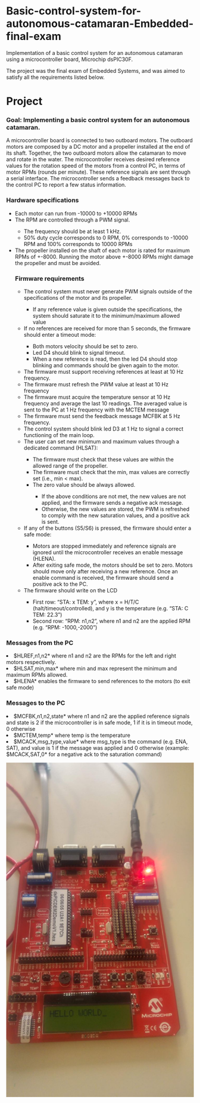 # Basic-control-system-for-autonomous-catamaran-Embedded-final-exam
 Implementation of  a basic control system for an autonomous catamaran using a microcontroller board, Microchip dsPIC30F.
 
 The project was the final exam of Embedded Systems, and was aimed to satisfy all the requirements listed below.

# Project 
### Goal: Implementing a basic control system for an autonomous catamaran. 
<p>A microcontroller board is connected to two outboard motors. The outboard motors are composed by a DC motor and a propeller installed
at the end of its shaft. Together, the two outboard motors allow the catamaran to move and rotate in the water. 
The microcontroller receives desired reference values for the rotation speed of the motors from a control PC,
in terms of motor RPMs (rounds per minute). These reference signals are sent through a serial interface.
The microcontroller sends a feedback messages back to the control PC to report a few status information.</p>

### Hardware specifications 
<ul>
<li>Each motor can run from -10000 to +10000 RPMs </li>
<li>The RPM are controlled through a PWM signal. </li>
<ul>
<li>The frequency should be at least 1 kHz. </li>
<li> 50% duty cycle corresponds to 0 RPM, 0% corresponds to -10000 RPM and 100% corresponds to 10000 RPMs</li>
</ul>
<li>The propeller installed on the shaft of each motor is rated for maximum RPMs of +-8000. Running the motor above +-8000 RPMs might damage the propeller and must be avoided.</li>

### Firmware requirements
<ul>
<li> The control system must never generate PWM signals outside of the specifications of the motor and its propeller.</li> 
<ul>
<li> If any reference value is given outside the specifications, the system should saturate it to the minimum/maximum allowed value </li>
</ul>
<li> If no references are received for more than 5 seconds, the firmware should enter a timeout mode: </li>
<ul>
<li> Both motors velocity should be set to zero.</li>
<li>Led D4 should blink to signal timeout.</li>
<li> When a new reference is read, then the led D4 should stop blinking and commands should be given again to the motor. </li>
</ul>
<li> The firmware must support receiving references at least at 10 Hz frequency.</li>
<li> The firmware must refresh the PWM value at least at 10 Hz frequency </li>
<li> The firmware must acquire the temperature sensor at 10 Hz frequency and average the last 10 readings. The averaged value is sent to the PC at 1 Hz frequency with the MCTEM message </li>
<li> The firmware must send the feedback message MCFBK at 5 Hz frequency. </li>
<li> The control system should blink led D3 at 1 Hz to signal a correct functioning of the main loop. </li>
<li> The user can set new minimum and maximum values through a dedicated command (HLSAT): </li>
<ul>
<li> The firmware must check that these values are within the allowed range of the propeller. </li>
<li> The firmware must check that the min, max values are correctly set (i.e., min < max). </li>
<li> The zero value should be always allowed. </li>
<ul>
<li> If the above conditions are not met, the new values are not applied, and the firmware sends a negative ack message. </li>
<li> Otherwise, the new values are stored, the PWM is refreshed to comply with the new saturation values, and a positive ack is sent. </li>
</ul>
</ul>
<li>If any of the buttons (S5/S6) is pressed, the firmware should enter a safe mode: </li>
<ul>
<li> Motors are stopped immediately and reference signals are ignored until the microcontroller receives an enable message (HLENA).   </li>
<li> After exiting safe mode, the motors should be set to zero. Motors should move only after receiving a new reference. Once an enable command is received, the firmware should send a positive ack to the PC.  </li>
</ul>
<li> The firmware should write on the LCD   </li>
<ul>
<li>  First row: “STA: x  TEM: y”, where x = H/T/C  (halt/timeout/controlled), and y is the temperature (e.g. “STA: C   TEM: 22.3”) </li>
<li> Second row: “RPM: n1,n2”, where n1 and n2 are the applied RPM (e.g. “RPM: -1000,-2000”)  </li>
</ul>
</ul>
</ul>

### Messages from the PC 

<li> $HLREF,n1,n2* where n1 and n2 are the RPMs for the left and right motors respectively.  </li>
<li> $HLSAT,min,max* where min and max represent the minimum and maximum RPMs allowed.   </li>
<li> $HLENA* enables the firmware to send references to the motors (to exit safe mode)   </li>

### Messages to the PC 

<li> $MCFBK,n1,n2,state* where n1 and n2 are the applied reference signals and state is 2 if the microcontroller is in safe mode, 1 if it is in timeout mode, 0 otherwise  </li>
<li> $MCTEM,temp* where temp is the temperature   </li>
<li> $MCACK,msg_type,value* where msg_type is the command (e.g. ENA, SAT), and value is 1 if the message was applied and 0 otherwise (example: $MCACK,SAT,0* for a negative ack to the saturation command)   </li>


![dsPIC30F microcontrollerte](/Figures/board.jpg)
